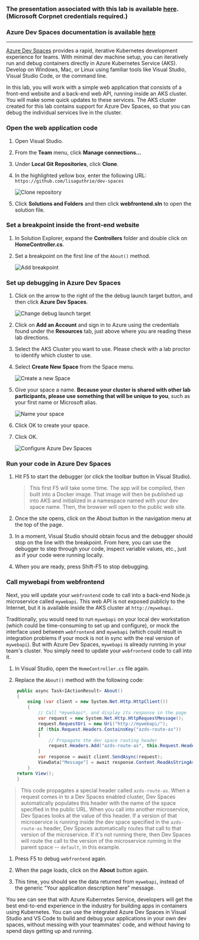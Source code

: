 ### The presentation associated with this lab is available [here](https://microsoft-my.sharepoint.com/:p:/p/lcozzens/EQk7Swd_MGpHrsY-QHXbqbYBaUQ116ZBjIZ8BfA1ZZnDwg?e=pkDwe6). (Microsoft Corpnet credentials required.)

### Azure Dev Spaces documentation is available [here](http://aka.ms/get-azds)

---

[Azure Dev Spaces](https://docs.microsoft.com/en-us/azure/dev-spaces/azure-dev-spaces) provides a rapid, iterative Kubernetes development experience for teams. With minimal dev machine setup, you can iteratively run and debug containers directly in Azure Kubernetes Service (AKS). Develop on Windows, Mac, or Linux using familiar tools like Visual Studio, Visual Studio Code, or the command line.

In this lab, you will work with a simple web application that consists of a front-end website and a back-end web API, running inside an AKS cluster. You will make some quick updates to these services. The AKS cluster created for this lab contains support for Azure Dev Spaces, so that you can debug the individual services live in the cluster.

### Open the web application code
1. Open Visual Studio.

1. From the **Team** menu, click **Manage connections...**

1. Under **Local Git Repositories**, click **Clone**.

1. In the highlighted yellow box, enter the following URL: `https://github.com/lisaguthrie/dev-spaces`

    ![Clone repository](clone-lisaguthrie-devspaces.png)

1. Click **Solutions and Folders** and then click **webfrontend.sln** to open the solution file.

### Set a breakpoint inside the front-end website

1. In Solution Explorer, expand the **Controllers** folder and double click on **HomeController.cs**.

1. Set a breakpoint on the first line of the `About()` method.

    ![Add breakpoint](breakpoint2.png)

### Set up debugging in Azure Dev Spaces

1. Click on the arrow to the right of the the debug launch target button, and then click **Azure Dev Spaces**.

    ![Change debug launch target](changedebugtarget2.png)

1. Click on **Add an Account** and sign in to Azure using the credentials found under the **Resources** tab, just above where you are reading these lab directions.

1. Select the AKS Cluster you want to use. Please check with a lab proctor to identify which cluster to use.

1. Select **Create New Space** from the Space menu. 

    ![Create a new Space](createnewspace.png)

1. Give your space a name. **Because your cluster is shared with other lab participants, please use something that will be unique to you**, such as your first name or Microsoft alias.
    
    ![Name your space](newspacename.png)

1. Click OK to create your space.

1. Click OK.

    ![Configure Azure Dev Spaces](configuredevspaces.png)

### Run your code in Azure Dev Spaces

1. Hit F5 to start the debugger (or click the toolbar button in Visual Studio). 
    
    >This first F5 will take some time. The app will be compiled, then built into a Docker image. That image will then be published up into AKS and initialized in a namespace named with your dev space name. Then, the browser will open to the public web site.

1. Once the site opens, click on the About button in the navigation menu at the top of the page.

1. In a moment, Visual Studio should obtain focus and the debugger should stop on the line with the breakpoint. From here, you can use the debugger to step through your code, inspect variable values, etc., just as if your code were running locally.

1. When you are ready, press Shift-F5 to stop debugging.

### Call mywebapi from webfrontend
Next, you will update your `webfrontend` code to call into a back-end Node.js microservice called `mywebapi`. This web API is not exposed publicly to the Internet, but it is available inside the AKS cluster at `http://mywebapi.`

Traditionally, you would need to run `mywebapi` on your local dev workstation (which could be time-consuming to set up and configure), or mock the interface used between `webfrontend` and `mywebapi` (which could result in integration problems if your mock is not in sync with the real version of `mywebapi`). But with Azure Dev Spaces, `mywebapi` is already running in your team's cluster. You simply need to update your `webfrontend` code to call into it.

1. In Visual Studio, open the `HomeController.cs` file again.

1. Replace the `About()` method with the following code:

```csharp
    public async Task<IActionResult> About()
    {
        using (var client = new System.Net.Http.HttpClient())
        {
            // Call *mywebapi*, and display its response in the page
            var request = new System.Net.Http.HttpRequestMessage();
            request.RequestUri = new Uri("http://mywebapi/");
            if (this.Request.Headers.ContainsKey("azds-route-as"))
            {
                // Propagate the dev space routing header
                request.Headers.Add("azds-route-as", this.Request.Headers["azds-route-as"] as IEnumerable<string>);
            }
            var response = await client.SendAsync(request);
            ViewData["Message"] = await response.Content.ReadAsStringAsync();
        }
    return View();
    }
```

>This code propagates a special header called `azds-route-as`. When a request comes in to a Dev Spaces enabled cluster, Dev Spaces automatically populates this header with the name of the space specified in the public URL. When you call into another microservice, Dev Spaces looks at the value of this header. If a version of that microservice is running inside the dev space specified in the `azds-route-as` header, Dev Spaces automatically routes that call to that version of the microservice. If it's not running there, then Dev Spaces will route the call to the version of the microservice running in the parent space -- `default`, in this example.

1. Press F5 to debug `webfrontend` again.

1. When the page loads, click on the **About** button again.

1. This time, you should see the data returned from `mywebapi`, instead of the generic "Your application description here" message.

You see can see that with Azure Kubernetes Service, developers will get the best end-to-end experience in the industry for building apps in containers using Kubernetes. You can use the integrated Azure Dev Spaces in Visual Studio and VS Code to build and debug your applications in your own dev spaces, without messing with your teammates' code, and without having to spend days getting up and running.